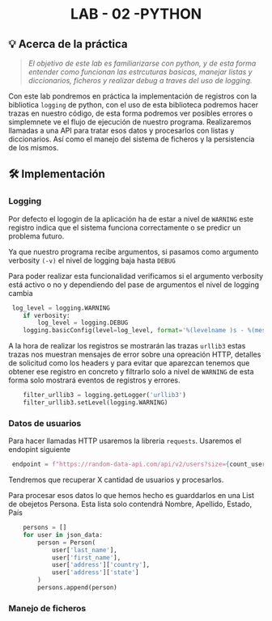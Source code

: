 <div align="center">
<h1>LAB - 02 -PYTHON</h1>
</div>

## 💡  Acerca de la práctica

> _El objetivo de este lab es familiarizarse con python, y de esta forma entender como funcionan las estrcuturas basicas, manejar listas y diccionarios, ficheros y realizar debug a traves del uso de logging._
 
 
Con este lab pondremos en práctica la implementación de registros con la bibliotica `logging` de python, con el uso de esta biblioteca podremos hacer trazas en nuestro código, de esta forma podremos ver posibles errores o simplemnete ve el flujo de ejecución de nuestro programa. Realizaremos llamadas a una API para tratar esos datos y procesarlos con listas y diccionarios. Así como el manejo del sistema de ficheros y la persistencia de los mismos.


## 🛠 Implementación

### Logging

Por defecto el logogin de la aplicación ha de estar a nivel de `WARNING` este registro indica que el sistema funciona correctamente o se predicr un problema futuro.

Ya que nuestro programa recibe argumentos, si pasamos como argumento verbosity `(-v)` el nivel de logging baja hasta `DEBUG`

Para poder realizar esta funcionalidad verificamos si el argumento verbosity está activo o no y dependiendo del pase de argumentos el nivel de logging cambia 

```python
 log_level = logging.WARNING
    if verbosity:
        log_level = logging.DEBUG
    logging.basicConfig(level=log_level, format='%(levelname )s - %(message)s')
```
A la hora de realizar los registros se mostrarán las trazas `urllib3` estas trazas nos muestran mensajes de error sobre una opreación HTTP, detalles de solicitud como los headers y para evitar que aparezcan tenemos que  obtener ese registro en concreto y filtrarlo solo a nivel de `WARNING` de esta forma solo mostrará eventos de registros y errores.

```python
    filter_urllib3 = logging.getLogger('urllib3')
    filter_urllib3.setLevel(logging.WARNING)
```

### Datos de usuarios

Para hacer llamadas HTTP usaremos la libreria `requests`. Usaremos el endopint siguiente

```py
 endpoint = f"https://random-data-api.com/api/v2/users?size={count_users}"
```

Tendremos que recuperar X cantidad de usuarios y procesarlos. 

Para procesar esos datos lo que hemos hecho es guarddarlos en una List de obejetos Persona. Esta lista solo contendrá Nombre, Apellido, Estado, País

```py
    persons = []
    for user in json_data:
        person = Person(
            user['last_name'],
            user['first_name'],
            user['address']['country'],
            user['address']['state']
        )
        persons.append(person)
```

### Manejo de ficheros


